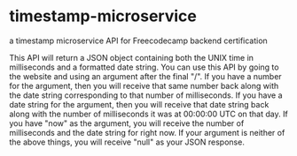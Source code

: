 # timestamp-microservice
a timestamp microservice API for Freecodecamp backend certification

This API will return a JSON object containing both the UNIX time in milliseconds and a formatted date string.
You can use this API by going to the website and using an argument after the final "/".
If you have a number for the argument, then you will receive that same number back along with the date string corresponding to that number of milliseconds.
If you have a date string for the argument, then you will receive that date string back along with the number of milliseconds it was at 00:00:00 UTC on that day.
If you have "now" as the argument, you will receive the number of milliseconds and the date string for right now.
If your argument is neither of the above things, you will receive "null" as your JSON response.
